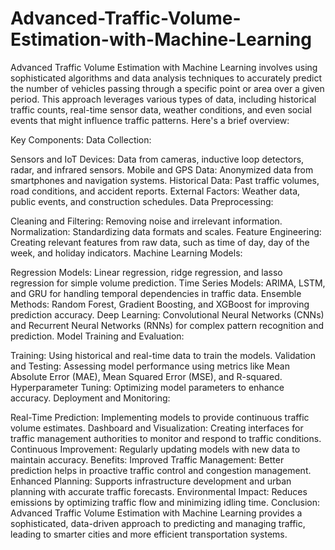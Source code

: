 # Advanced-Traffic-Volume-Estimation-with-Machine-Learning
Advanced Traffic Volume Estimation with Machine Learning involves using sophisticated algorithms and data analysis techniques to accurately predict the number of vehicles passing through a specific point or area over a given period. This approach leverages various types of data, including historical traffic counts, real-time sensor data, weather conditions, and even social events that might influence traffic patterns. Here's a brief overview:

Key Components:
Data Collection:

Sensors and IoT Devices: Data from cameras, inductive loop detectors, radar, and infrared sensors.
Mobile and GPS Data: Anonymized data from smartphones and navigation systems.
Historical Data: Past traffic volumes, road conditions, and accident reports.
External Factors: Weather data, public events, and construction schedules.
Data Preprocessing:

Cleaning and Filtering: Removing noise and irrelevant information.
Normalization: Standardizing data formats and scales.
Feature Engineering: Creating relevant features from raw data, such as time of day, day of the week, and holiday indicators.
Machine Learning Models:

Regression Models: Linear regression, ridge regression, and lasso regression for simple volume prediction.
Time Series Models: ARIMA, LSTM, and GRU for handling temporal dependencies in traffic data.
Ensemble Methods: Random Forest, Gradient Boosting, and XGBoost for improving prediction accuracy.
Deep Learning: Convolutional Neural Networks (CNNs) and Recurrent Neural Networks (RNNs) for complex pattern recognition and prediction.
Model Training and Evaluation:

Training: Using historical and real-time data to train the models.
Validation and Testing: Assessing model performance using metrics like Mean Absolute Error (MAE), Mean Squared Error (MSE), and R-squared.
Hyperparameter Tuning: Optimizing model parameters to enhance accuracy.
Deployment and Monitoring:

Real-Time Prediction: Implementing models to provide continuous traffic volume estimates.
Dashboard and Visualization: Creating interfaces for traffic management authorities to monitor and respond to traffic conditions.
Continuous Improvement: Regularly updating models with new data to maintain accuracy.
Benefits:
Improved Traffic Management: Better prediction helps in proactive traffic control and congestion management.
Enhanced Planning: Supports infrastructure development and urban planning with accurate traffic forecasts.
Environmental Impact: Reduces emissions by optimizing traffic flow and minimizing idling time.
Conclusion:
Advanced Traffic Volume Estimation with Machine Learning provides a sophisticated, data-driven approach to predicting and managing traffic, leading to smarter cities and more efficient transportation systems.
